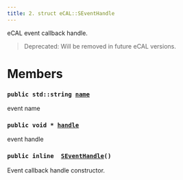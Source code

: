 ```yaml
---
title: 2. struct eCAL::SEventHandle
---
```


eCAL event callback handle.

> Deprecated: Will be removed in future eCAL versions.

# Members

### `public std::string `[`name`](#d2/d77/structeCAL_1_1SEventHandle_1a83894d2b024771a4fba196e85f8dd572) 

event name

### `public void * `[`handle`](#d2/d77/structeCAL_1_1SEventHandle_1a1a9407a8b53569d1916ef7593350f85e) 

event handle

### `public inline  `[`SEventHandle`](#d2/d77/structeCAL_1_1SEventHandle_1a8dcd552938be0b153c2a8548ddff8914)`()` 

Event callback handle constructor.

